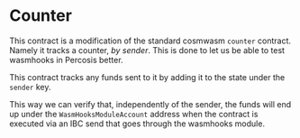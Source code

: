 # Counter

This contract is a modification of the standard cosmwasm `counter` contract.
Namely it tracks a counter, _by sender_.
This is done to let us be able to test wasmhooks in Percosis better.

This contract tracks any funds sent to it by adding it to the state under the `sender` key.

This way we can verify that, independently of the sender, the funds will end up under the 
`WasmHooksModuleAccount` address when the contract is executed via an IBC send that goes 
through the wasmhooks module.
